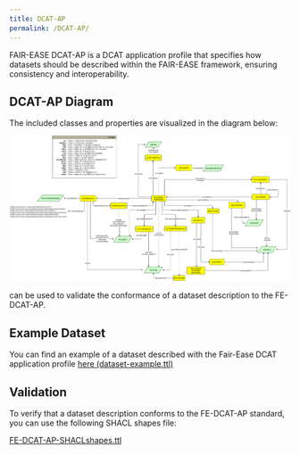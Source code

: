 ```yaml
---
title: DCAT-AP
permalink: /DCAT-AP/
---
```


FAIR-EASE DCAT-AP is a DCAT application profile that specifies how datasets should be described within the FAIR-EASE framework, ensuring consistency and interoperability.

## DCAT-AP Diagram

The included classes and properties are visualized in the diagram below:

![FE-DCAT-AP-class-diagram](FE-DCAT-AP-class-diagram.drawio.png)

can be used to validate the conformance of a dataset description to the FE-DCAT-AP.

## Example Dataset

You can find an example of a dataset described with the Fair-Ease DCAT application profile [here (dataset-example.ttl)](dataset-example.ttl)


## Validation

To verify that a dataset description conforms to the FE-DCAT-AP standard, you can use the following SHACL shapes file:

[FE-DCAT-AP-SHACLshapes.ttl](FE-DCAT-AP-SHACLshapes.ttl) 